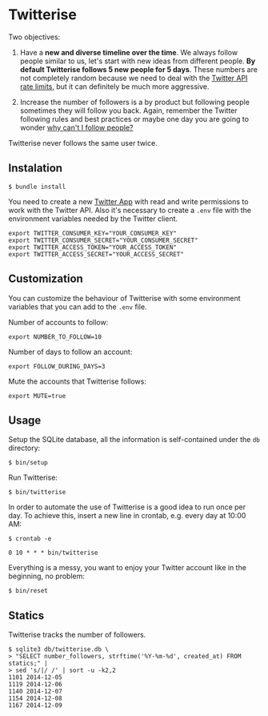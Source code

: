 # Twitterise

Two objectives:

1. Have a **new and diverse timeline over the time**. We always follow people
similar to us, let's start with new ideas from different people. **By default
Twitterise follows 5 new people for 5 days**. These numbers are not completely
random because we need to deal with the [Twitter API rate limits][1], but
it can definitely be much more aggressive.

2. Increase the number of followers is a by product but following people sometimes
they will follow you back. Again, remember the Twitter following rules and best
practices or maybe one day you are going to wonder [why can't I follow people?][2]

Twitterise never follows the same user twice.


## Instalation

    $ bundle install

You need to create a new [Twitter App][3] with read and write permissions to work
with the Twitter API. Also it's necessary to create a `.env` file with the
environment variables needed by the Twitter client.

    export TWITTER_CONSUMER_KEY="YOUR_CONSUMER_KEY"
    export TWITTER_CONSUMER_SECRET="YOUR_CONSUMER_SECRET"
    export TWITTER_ACCESS_TOKEN="YOUR_ACCESS_TOKEN"
    export TWITTER_ACCESS_SECRET="YOUR_ACCESS_SECRET"


## Customization

You can customize the behaviour of Twitterise with some environment variables
that you can add to the `.env` file.

Number of accounts to follow:

    export NUMBER_TO_FOLLOW=10

Number of days to follow an account:

    export FOLLOW_DURING_DAYS=3

Mute the accounts that Twitterise follows:

    export MUTE=true


## Usage

Setup the SQLite database, all the information is self-contained under the `db`
directory:

    $ bin/setup

Run Twitterise:

    $ bin/twitterise

In order to automate the use of Twitterise is a good idea to run once per day.
To achieve this, insert a new line in crontab, e.g. every day at 10:00 AM:

    $ crontab -e

    0 10 * * * bin/twitterise

Everything is a messy, you want to enjoy your Twitter account like in the
beginning, no problem:

    $ bin/reset


## Statics

Twitterise tracks the number of followers.

    $ sqlite3 db/twitterise.db \
    > "SELECT number_followers, strftime('%Y-%m-%d', created_at) FROM statics;" |
    > sed 's/|/ /' | sort -u -k2,2
    1101 2014-12-05
    1119 2014-12-06
    1140 2014-12-07
    1154 2014-12-08
    1167 2014-12-09


[1]: https://dev.twitter.com/rest/public/rate-limiting
[2]: https://support.twitter.com/articles/66885-i-can-t-follow-people-follow-limits
[3]: https://apps.twitter.com/
